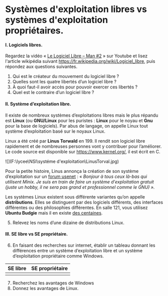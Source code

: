 # Systèmes d'exploitation libres vs systèmes d'exploitation propriétaires. 

 #### I. Logiciels libres. 

Regardez la vidéo « [Le Logiciel Libre – Man #2](https://www.youtube.com/watch?v=CteBUrSW0l4) » sur Youtube  et lisez l'article wikipédia suivant https://fr.wikipedia.org/wiki/Logiciel_libre, puis répondez aux questions suivantes.

1. Qui est le créateur du mouvement du logiciel libre ?
2. Quelles sont les quatre libertés d’un logiciel libre ?
3. À quoi faut-il avoir accès pour pouvoir exercer ces libertés ?
4.  Quel est le contraire d’un logiciel libre ?

#### II. Système d’exploitation libre.

Il existe de nombreux systèmes d’exploitations libres mais le plus répandu est **Linux** (ou **GNU/Linux** pour les puristes : **Linux** pour le noyau et **Gnu** pour la base de logiciels). Par abus de langage, on appelle Linux tout système d’exploitation basé sur le noyaux Linux.

Linux a été créé par **Linus Torwald** en 199. Il rendit son logiciel libre rapidement et de nombreuses personnes vont y contribuer pour l’améliorer. Le code source est disponible sur https://www.kernel.org/, il est écrit en C.

![](F:\lycee\NSI\systéme d'exploitation\LinusTorval.jpg)

Pour la petite histoire, Linus annonça la création de son système d’exploitation sur un [forum usenet](https://groups.google.com/forum/#!msg/comp.os.minix/dlNtH7RRrGA/SwRavCzVE7gJ) : « *Bonjour à tous ceux là-bas qui utilisent Minix. Je suis en train de faire un système d'exploitation gratuit (juste un hobby, il ne sera pas grand et professionnel comme le GNU) ».*



Les systèmes Linux existent sous différente variantes qu’on appelle **distributions**. Elles se distinguent par des logiciels différents, des interfaces différentes ou des philosophies différentes. En salle 121, vous utilisez  **Ubuntu Budgie** mais il en existe [des centaines](https://upload.wikimedia.org/wikipedia/commons/1/1b/Linux_Distribution_Timeline.svg).

5. Relevez les noms d’une dizaine de distributions Linux.

#### III. SE libre vs SE propriétaire. 



6. En faisant des recherches sur internet, établir un tableau donnant les différences entre un système d’exploitation libre et un système d’exploitation propriétaire comme Windows.



| **SE 		libre** | **SE 		propriétaire** |
| -------------------- | --------------------------- |
|                      |                             |

7. Recherchez les avantages de Windows
8. Donnez les avantages de Linux.


